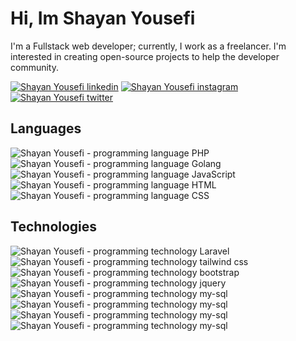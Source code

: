 # Hi, Im Shayan Yousefi
I'm a Fullstack web developer; currently, I work as a freelancer. I'm interested in creating open-source projects to help the developer community.

[![Shayan Yousefi linkedin](https://img.shields.io/badge/LinkedIn-0077B5?style=for-the-badge&logo=linkedin&logoColor=white)](https://www.linkedin.com/in/shayan-yousefi-411179231)
[![Shayan Yousefi instagram](https://img.shields.io/badge/Instagram-E4405F?style=for-the-badge&logo=instagram&logoColor=white)](https://instagram.com/shayanys_dev)
[![Shayan Yousefi twitter](https://img.shields.io/badge/Twitter-1DA1F2?style=for-the-badge&logo=twitter&logoColor=white)](https://twitter.com/_Shayanys)

## Languages
![Shayan Yousefi - programming language PHP](https://img.shields.io/badge/PHP-777BB4?style=for-the-badge&logo=php&logoColor=white)
![Shayan Yousefi - programming language Golang](https://img.shields.io/badge/golang-323330?style=for-the-badge&logo=go&logoColor=blue)
![Shayan Yousefi - programming language JavaScript](https://img.shields.io/badge/JavaScript-323330?style=for-the-badge&logo=javascript&logoColor=F7DF1E)
![Shayan Yousefi - programming language HTML](https://img.shields.io/badge/HTML5-E34F26?style=for-the-badge&logo=html5&logoColor=white)
![Shayan Yousefi - programming language CSS](https://img.shields.io/badge/CSS3-1572B6?style=for-the-badge&logo=css3&logoColor=white)

## Technologies
![Shayan Yousefi - programming technology Laravel](https://img.shields.io/badge/Laravel-FF2D20?style=for-the-badge&logo=laravel&logoColor=white)
![Shayan Yousefi - programming technology tailwind css](https://img.shields.io/badge/Tailwind_CSS-38B2AC?style=for-the-badge&logo=tailwind-css&logoColor=white)
![Shayan Yousefi - programming technology bootstrap](https://img.shields.io/badge/Bootstrap-563D7C?style=for-the-badge&logo=bootstrap&logoColor=white)
![Shayan Yousefi - programming technology jquery](https://img.shields.io/badge/jQuery-0769AD?style=for-the-badge&logo=jquery&logoColor=white)
![Shayan Yousefi - programming technology my-sql](https://img.shields.io/badge/MySQL-005C84?style=for-the-badge&logo=mysql&logoColor=white)
![Shayan Yousefi - programming technology my-sql](https://img.shields.io/badge/rabbitmq-323330?style=for-the-badge&logo=rabbitmq&logoColor=orange)
![Shayan Yousefi - programming technology my-sql](https://img.shields.io/badge/elasticsearch-323330?style=for-the-badge&logo=elasticsearch&logoColor=white)
![Shayan Yousefi - programming technology my-sql](https://img.shields.io/badge/redis-323330?style=for-the-badge&logo=redis&logoColor=white)

